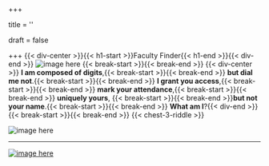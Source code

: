 +++

title = ''

draft = false

+++
{{< div-center >}}{{< h1-start >}}Faculty Finder{{< h1-end >}}{{< div-end >}}
![image here](../images/chest-3.png#center)
{{< break-start >}}{{< break-end >}}
{{< div-center >}} **I am composed of digits**,{{< break-start >}}{{< break-end >}} **but dial me not**.{{< break-start >}}{{< break-end >}} **I grant you access**,{{< break-start >}}{{< break-end >}} **mark your attendance**,{{< break-start >}}{{< break-end >}} **uniquely yours**, {{< break-start >}}{{< break-end >}}**but not your name**.{{< break-start >}}{{< break-end >}} **What am I**?{{< div-end >}}
{{< break-start >}}{{< break-end >}}
{{< chest-3-riddle >}}

![image here](../images/uni-diagram.gif#center)

___

[![image here](../images/lost-icon.png#center)](../lost)